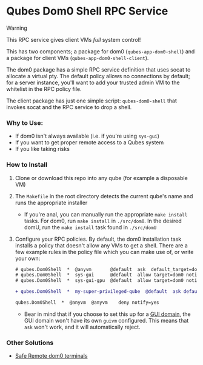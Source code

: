 # Qubes Dom0 Shell RPC Service

> [!WARNING]  
> This RPC service gives client VMs _full_ system control!

This has two components; a package for dom0 (`qubes-app-dom0-shell`) and a package for client VMs (`qubes-app-dom0-shell-client`).

The dom0 package has a simple RPC service definition that uses socat to allocate a virtual pty. The default policy allows no connections by default; for a server instance, you'll want to add your trusted admin VM to the whitelist in the RPC policy file.

The client package has just one simple script: `qubes-dom0-shell` that invokes socat and the RPC service to drop a shell.

### Why to Use:

- If dom0 isn't always available (i.e. if you're using `sys-gui`)
- If you want to get proper remote access to a Qubes system
- If you like taking risks

### How to Install

1. Clone or download this repo into any qube (for example a disposable VM)

1. The `Makefile` in the root directory detects the current qube's name and runs the appropriate installer

   - If you're anal, you can manually run the appropriate `make install` tasks. For dom0, run `make install` in `./src/dom0`. In the desired domU, run the `make install` task found in `./src/domU`

1. Configure your RPC policies. By default, the dom0 installation task installs a policy that doesn't allow any VMs to get a shell. There are a few example rules in the policy file which you can make use of, or write your own:

   ```diff
   # qubes.Dom0Shell  *  @anyvm       @default  ask  default_target=dom0
   # qubes.Dom0Shell  *  sys-gui      @default  allow target=dom0 notify=yes
   # qubes.Dom0Shell  *  sys-gui-gpu  @default  allow target=dom0 notify=yes

   + qubes.Dom0Shell  *  my-super-privileged-qube  @default  ask default_target=dom0

   qubes.Dom0Shell  *  @anyvm  @anyvm    deny notify=yes
   ```

   - Bear in mind that if you choose to set this up for a [GUI domain](https://www.qubes-os.org/doc/gui-domain/), the GUI domain won't have its own `guivm` configured. This means that `ask` won't work, and it will automatically reject.

### Other Solutions

- [Safe Remote dom0 terminals](https://www.qubes-os.org/doc/safe-remote-ttys/)
